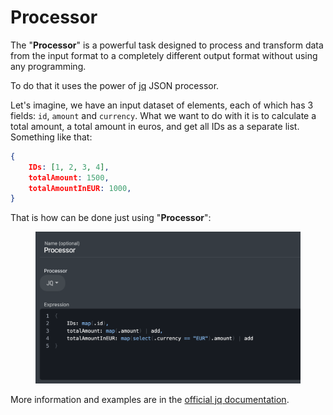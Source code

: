 # Processor

The "**Processor**" is a powerful task designed to process and transform data from the input format to a completely different output format without using any programming.

To do that it uses the power of [jq](https://jqlang.github.io/jq/) JSON processor.

Let's imagine, we have an input dataset of elements, each of which has 3 fields: `id`, `amount` and `currency`. What we want to do with it is to calculate a total amount, a total amount in euros, and get all IDs as a separate list. Something like that:

```json
{
    IDs: [1, 2, 3, 4],
    totalAmount: 1500,
    totalAmountInEUR: 1000,
}
```

That is how can be done just using "**Processor**":

<figure><img src="../../.gitbook/assets/Screenshot 2024-04-29 at 20.04.48 (1).png" alt=""><figcaption></figcaption></figure>

More information and examples are in the [official jq documentation](https://jqlang.github.io/jq/manual/).&#x20;
